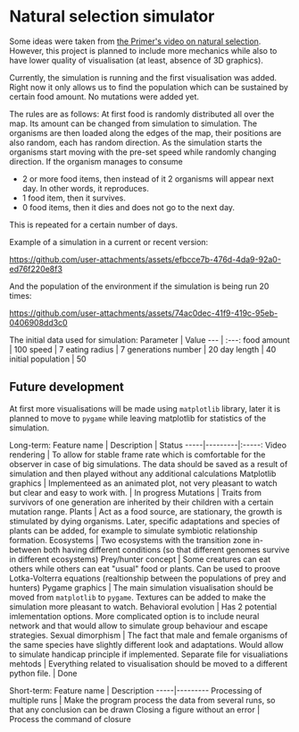 # Natural selection simulator #

Some ideas were taken from [the Primer's video on natural selection](https://www.youtube.com/watch?v=0ZGbIKd0XrM). However, this project is planned to include more mechanics while also to have lower quality of visualisation (at least, absence of 3D graphics).

Currently, the simulation is running and the first visualisation was added. Right now it only allows us to find the population which can be sustained by certain food amount. No mutations were added yet.

The rules are as follows:
At first food is randomly distributed all over the map. Its amount can be changed from simulation to simulation.
The organisms are then loaded along the edges of the map, their positions are also random, each has random direction.
As the simulation starts the organisms start moving with the pre-set speed while randomly changing direction.
If the organism manages to consume
* 2 or more food items, then instead of it 2 organisms will appear next day. In other words, it reproduces.
* 1 food item, then it survives.
* 0 food items, then it dies and does not go to the next day.
  
This is repeated for a certain number of days.

Example of a simulation in a current or recent version: 

https://github.com/user-attachments/assets/efbcce7b-476d-4da9-92a0-ed76f220e8f3

And the population of the environment if the simulation is being run 20 times:

https://github.com/user-attachments/assets/74ac0dec-41f9-419c-95eb-0406908dd3c0

The initial data used for simulation:
Parameter | Value
--- | :---: 
food amount | 100
speed | 7
eating radius | 7
generations number | 20
day length | 40
initial population | 50

## Future development ##

At first more visualisations will be made using `matplotlib` library, later it is planned to move to `pygame` while leaving matplotlib for statistics of the simulation.

Long-term:
Feature name | Description | Status
-----|---------|:-----:
Video rendering | To allow for stable frame rate which is comfortable for the observer in case of big simulations. The data should be saved as a result of simulation and then played without any additional calculations
Matplotlib graphics | Implementeed as an animated plot, not very pleasant to watch but clear and easy to work with. | In progress
Mutations | Traits from survivors of one generation are inherited by their children with a certain mutation range.
Plants | Act as a food source, are stationary, the growth is stimulated by dying organisms. Later, specific adaptations and species of plants can be added, for example to simulate symbiotic relationship formation.
Ecosystems | Two ecosystems with the transition zone in-between both having different conditions (so that different genomes survive in different ecosystems)
Prey/hunter concept | Some creatures can eat others while others can eat "usual" food or plants. Can be used to proove Lotka-Volterra equations (realtionship between the populations of prey and hunters)
Pygame graphics | The main simulation visualisation should be moved from `matplotlib` to `pygame`. Textures can be added to make the simulation more pleasant to watch.
Behavioral evolution | Has 2 potential imlementation options. More complicated option is to include neural network and that would allow to simulate group behaviour and escape strategies.
Sexual dimorphism | The fact that male and female organisms of the same species have slightly different look and adaptations. Would allow to simulate handicap principle if implemented.
Separate file for visualiations mehtods | Everything related to visualisation should be moved to a different python file. | Done

Short-term:
Feature name | Description 
-----|---------
Processing of multiple runs | Make the program process the data from several runs, so that any conclusion can be drawn
Closing a figure without an error | Process the command of closure

